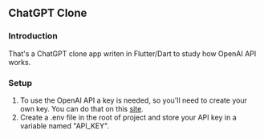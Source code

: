 ## ChatGPT Clone

### Introduction

That's a ChatGPT clone app writen in Flutter/Dart
to study how OpenAI API works.

### Setup

1. To use the OpenAI API a key is needed, so you'll need to create your own key.
You can do that on this [site](https://platform.openai.com/account/api-keys).
2. Create a .env file in the root of project and store your API key in a variable named "API_KEY".
